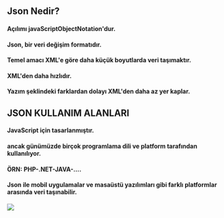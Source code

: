 ## Json Nedir?
#### Açılımı javaScriptObjectNotation'dur.
#### Json, bir veri değişim formatıdır.
#### Temel amacı XML'e göre daha küçük boyutlarda veri taşımaktır.
#### XML'den daha hızlıdır.
#### Yazım şeklindeki farklardan dolayı XML'den daha az yer kaplar.
## JSON KULLANIM ALANLARI 
#### JavaScript için tasarlanmıştır.
#### ancak günümüzde birçok programlama dili ve platform tarafından kullanılıyor.
#### ÖRN: PHP-.NET-JAVA-....
#### Json ile mobil uygulamalar ve masaüstü yazılımları gibi farklı platformlar arasında veri taşınabilir.
![](/img/jsonveri.png)
#### 
